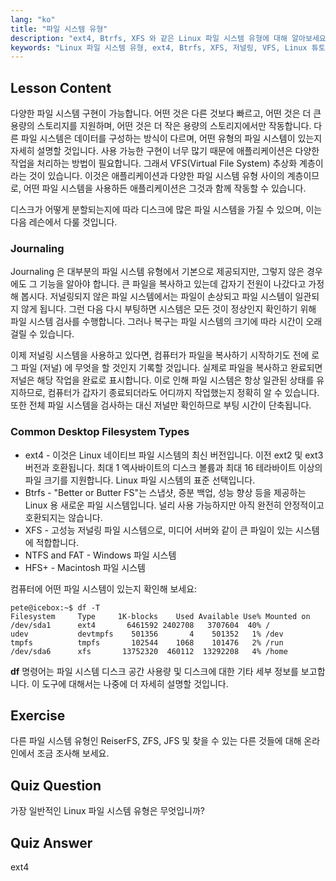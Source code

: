 ```yaml
---
lang: "ko"
title: "파일 시스템 유형"
description: "ext4, Btrfs, XFS 와 같은 Linux 파일 시스템 유형에 대해 알아보세요. 일관된 데이터 유지를 위한 저널링 및 VFS 를 이해합니다. 이 초보자 가이드에서 일반적인 Linux 파일 시스템을 탐색합니다."
keywords: "Linux 파일 시스템 유형, ext4, Btrfs, XFS, 저널링, VFS, Linux 튜토리얼, 초보자 가이드"
---
```


## Lesson Content

다양한 파일 시스템 구현이 가능합니다. 어떤 것은 다른 것보다 빠르고, 어떤 것은 더 큰 용량의 스토리지를 지원하며, 어떤 것은 더 작은 용량의 스토리지에서만 작동합니다. 다른 파일 시스템은 데이터를 구성하는 방식이 다르며, 어떤 유형의 파일 시스템이 있는지 자세히 설명할 것입니다. 사용 가능한 구현이 너무 많기 때문에 애플리케이션은 다양한 작업을 처리하는 방법이 필요합니다. 그래서 VFS(Virtual File System) 추상화 계층이라는 것이 있습니다. 이것은 애플리케이션과 다양한 파일 시스템 유형 사이의 계층이므로, 어떤 파일 시스템을 사용하든 애플리케이션은 그것과 함께 작동할 수 있습니다.

디스크가 어떻게 분할되는지에 따라 디스크에 많은 파일 시스템을 가질 수 있으며, 이는 다음 레슨에서 다룰 것입니다.

### Journaling

Journaling 은 대부분의 파일 시스템 유형에서 기본으로 제공되지만, 그렇지 않은 경우에도 그 기능을 알아야 합니다. 큰 파일을 복사하고 있는데 갑자기 전원이 나갔다고 가정해 봅시다. 저널링되지 않은 파일 시스템에서는 파일이 손상되고 파일 시스템이 일관되지 않게 됩니다. 그런 다음 다시 부팅하면 시스템은 모든 것이 정상인지 확인하기 위해 파일 시스템 검사를 수행합니다. 그러나 복구는 파일 시스템의 크기에 따라 시간이 오래 걸릴 수 있습니다.

이제 저널링 시스템을 사용하고 있다면, 컴퓨터가 파일을 복사하기 시작하기도 전에 로그 파일 (저널) 에 무엇을 할 것인지 기록할 것입니다. 실제로 파일을 복사하고 완료되면 저널은 해당 작업을 완료로 표시합니다. 이로 인해 파일 시스템은 항상 일관된 상태를 유지하므로, 컴퓨터가 갑자기 종료되더라도 어디까지 작업했는지 정확히 알 수 있습니다. 또한 전체 파일 시스템을 검사하는 대신 저널만 확인하므로 부팅 시간이 단축됩니다.

### Common Desktop Filesystem Types

- ext4 - 이것은 Linux 네이티브 파일 시스템의 최신 버전입니다. 이전 ext2 및 ext3 버전과 호환됩니다. 최대 1 엑사바이트의 디스크 볼륨과 최대 16 테라바이트 이상의 파일 크기를 지원합니다. Linux 파일 시스템의 표준 선택입니다.
- Btrfs - "Better or Butter FS"는 스냅샷, 증분 백업, 성능 향상 등을 제공하는 Linux 용 새로운 파일 시스템입니다. 널리 사용 가능하지만 아직 완전히 안정적이고 호환되지는 않습니다.
- XFS - 고성능 저널링 파일 시스템으로, 미디어 서버와 같이 큰 파일이 있는 시스템에 적합합니다.
- NTFS and FAT - Windows 파일 시스템
- HFS+ - Macintosh 파일 시스템

컴퓨터에 어떤 파일 시스템이 있는지 확인해 보세요:

```plaintext
pete@icebox:~$ df -T
Filesystem     Type     1K-blocks    Used Available Use% Mounted on
/dev/sda1      ext4       6461592 2402708   3707604  40% /
udev           devtmpfs    501356       4    501352   1% /dev
tmpfs          tmpfs       102544    1068    101476   2% /run
/dev/sda6      xfs       13752320  460112  13292208   4% /home
```

**df** 명령어는 파일 시스템 디스크 공간 사용량 및 디스크에 대한 기타 세부 정보를 보고합니다. 이 도구에 대해서는 나중에 더 자세히 설명할 것입니다.

## Exercise

다른 파일 시스템 유형인 ReiserFS, ZFS, JFS 및 찾을 수 있는 다른 것들에 대해 온라인에서 조금 조사해 보세요.

## Quiz Question

가장 일반적인 Linux 파일 시스템 유형은 무엇입니까?

## Quiz Answer

ext4

